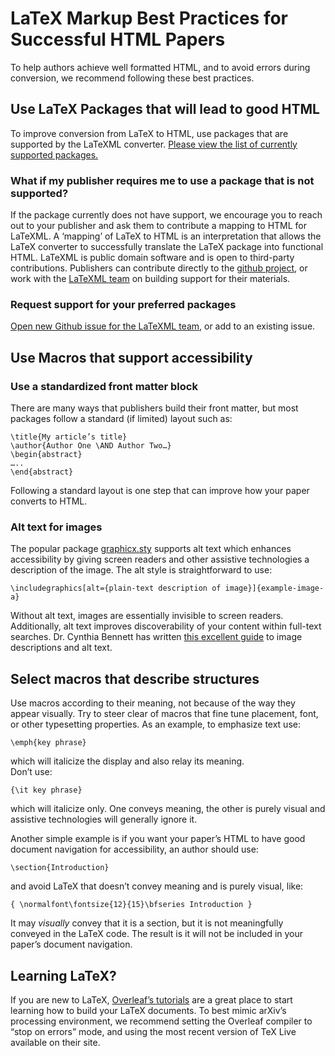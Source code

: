 # LaTeX Markup Best Practices for Successful HTML Papers

To help authors achieve well formatted HTML, and to avoid errors during conversion, we recommend following these best practices. 

## Use LaTeX Packages that will lead to good HTML 

To improve conversion from LaTeX to HTML, use packages that are supported by the LaTeXML converter. [Please view the list of currently supported packages.](https://corpora.mathweb.org/corpus/arxmliv/tex_to_html/info/loaded_file)

### What if my publisher requires me to use a package that is not supported?

If the package currently does not have support, we encourage you to reach out to your publisher and ask them to contribute a mapping to HTML for LaTeXML. A ‘mapping’ of LaTeX to HTML is an interpretation that allows the LaTeX converter to successfully translate the LaTeX package into functional HTML. LaTeXML is public domain software and is open to third-party contributions. Publishers can contribute directly to the [github project](https://github.com/brucemiller/LaTeXML/issues), or work with the [LaTeXML team](https://github.com/brucemiller/LaTeXML/blob/master/README.pod) on building support for their materials.

### Request support for your preferred packages

[Open new Github issue for the LaTeXML team](https://github.com/brucemiller/LaTeXML/issues), or add to an existing issue. 

## Use Macros that support accessibility

### Use a standardized front matter block

There are many ways that publishers build their front matter, but most packages follow a standard (if limited) layout such as: 

```
\title{My article’s title}
\author{Author One \AND Author Two…}
\begin{abstract}
…..
\end{abstract}
```
Following a standard layout is one step that can improve how your paper converts to HTML.

### Alt text for images

The popular package [graphicx.sty](https://ctan.org/pkg/graphicx) supports alt text which enhances accessibility by giving screen readers and other assistive technologies a description of the image. The alt style is straightforward to use: 
```
\includegraphics[alt={plain-text description of image}]{example-image-a}
```

Without alt text, images are essentially invisible to screen readers. Additionally, alt text improves discoverability of your content within full-text searches. Dr. Cynthia Bennett has written [this excellent guide](https://docs.google.com/document/d/1P62YxEDDfG4DAofnaPiO4Y665eK4rCCD_EwjtF87iBk/edit?usp=sharing) to image descriptions and alt text.

## Select macros that describe structures

Use macros according to their meaning, not because of the way they appear visually. Try to steer clear of macros that fine tune placement, font, or other typesetting properties. As an example, to emphasize text use:

```
\emph{key phrase}
```

which will italicize the display and also relay its meaning.  
Don’t use:

```
{\it key phrase}
```

which will italicize only. One conveys meaning, the other is purely visual and assistive technologies will generally ignore it.

Another simple example is if you want your paper’s HTML to have good document navigation for accessibility, an author should use: 

```
\section{Introduction}
```

and avoid LaTeX that doesn’t convey meaning and is purely visual, like:

```
{ \normalfont\fontsize{12}{15}\bfseries Introduction }
```

 It may *visually* convey that it is a section, but it is not meaningfully conveyed in the LaTeX code. The result is it will not be included in your paper’s document navigation.

## Learning LaTeX? 

If you are new to LaTeX, [Overleaf’s tutorials](https://www.overleaf.com/learn) are a great place to start learning how to build your LaTeX documents. To best mimic arXiv’s processing environment, we recommend setting the Overleaf compiler to “stop on errors” mode, and using the most recent version of TeX Live available on their site.
